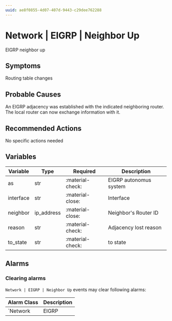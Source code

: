 ```yaml
---
uuid: ae8f0855-4d07-407d-9443-c29dee762288
---
```

# Network | EIGRP | Neighbor Up

EIGRP neighbor up

## Symptoms

Routing table changes

## Probable Causes

An EIGRP adjacency was established with the indicated neighboring router. The local router can now exchange information with it.

## Recommended Actions

No specific actions needed

## Variables

Variable | Type | Required | Description
--- | --- | --- | ---
as | str | :material-check: | EIGRP autonomus system
interface | str | :material-close: | Interface
neighbor | ip_address | :material-close: | Neighbor's Router ID
reason | str | :material-check: | Adjacency lost reason
to_state | str | :material-check: | to state

## Alarms

### Clearing alarms

`Network | EIGRP | Neighbor Up` events may clear following alarms:

Alarm Class | Description
--- | ---
`Network | EIGRP | Neighbor Down` | dispose

